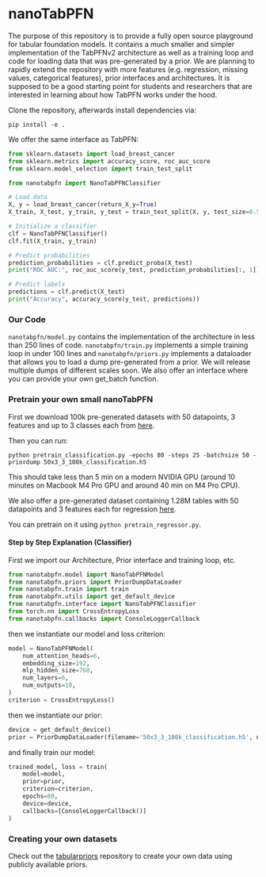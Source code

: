 # nanoTabPFN

The purpose of this repository is to provide a fully open source playground for tabular foundation models.
It contains a much smaller and simpler implementation of the TabPFNv2 architecture as well as a training loop and code for loading data that was pre-generated by a prior. We are planning to rapidly extend the repository with more features (e.g. regression, missing values, categorical features), prior interfaces and architectures.
It is supposed to be a good starting point for students and researchers that are interested in learning about how TabPFN works under the hood.

Clone the repository, afterwards install dependencies via:
```
pip install -e .
```

We offer the same interface as TabPFN:
```python
from sklearn.datasets import load_breast_cancer
from sklearn.metrics import accuracy_score, roc_auc_score
from sklearn.model_selection import train_test_split

from nanotabpfn import NanoTabPFNClassifier

# Load data
X, y = load_breast_cancer(return_X_y=True)
X_train, X_test, y_train, y_test = train_test_split(X, y, test_size=0.5, random_state=42)

# Initialize a classifier
clf = NanoTabPFNClassifier()
clf.fit(X_train, y_train)

# Predict probabilities
prediction_probabilities = clf.predict_proba(X_test)
print("ROC AUC:", roc_auc_score(y_test, prediction_probabilities[:, 1]))

# Predict labels
predictions = clf.predict(X_test)
print("Accuracy", accuracy_score(y_test, predictions))
```

### Our Code

`nanotabpfn/model.py` contains the implementation of the architecture in less than 250 lines of code. `nanotabpfn/train.py` implements a simple training loop in under 100 lines and `nanotabpfn/priors.py` implements a dataloader that allows you to load a dump pre-generated from a prior.
We will release multiple dumps of different scales soon. We also offer an interface where you can provide your own get\_batch function.

### Pretrain your own small nanoTabPFN
First we download 100k pre-generated datasets with 50 datapoints, 3 features and up to 3  classes each from [here](https://ml.informatik.uni-freiburg.de/research-artifacts/pfefferle/nanoTabPFN/50x3_3_100k_classification.h5).

Then you can run:
```
python pretrain_classification.py -epochs 80 -steps 25 -batchsize 50 -priordump 50x3_3_100k_classification.h5
```
This should take less than 5 min on a modern NVIDIA GPU (around 10 minutes on Macbook M4 Pro GPU and around 40 min on M4 Pro CPU).

We also offer a pre-generated dataset containing 1.28M tables with 50 datapoints and 3 features each for regression [here](https://ml.informatik.uni-freiburg.de/research-artifacts/pfefferle/nanoTabPFN/50x3_1280k_regression.h5).

You can pretrain on it using `python pretrain_regressor.py`.

#### Step by Step Explanation (Classifier)

First we import our Architecture, Prior interface and training loop, etc.
```python
from nanotabpfn.model import NanoTabPFNModel
from nanotabpfn.priors import PriorDumpDataLoader
from nanotabpfn.train import train
from nanotabpfn.utils import get_default_device
from nanotabpfn.interface import NanoTabPFNClassifier
from torch.nn import CrossEntropyLoss
from nanotabpfn.callbacks import ConsoleLoggerCallback
```
then we instantiate our model and loss criterion:
```python
model = NanoTabPFNModel(
    num_attention_heads=6,
    embedding_size=192,
    mlp_hidden_size=768,
    num_layers=6,
    num_outputs=10,
)
criterion = CrossEntropyLoss()
```
then we instantiate our prior:
```python
device = get_default_device()
prior = PriorDumpDataLoader(filename='50x3_3_100k_classification.h5', num_steps=25, batch_size=50, device=device)
```
and finally train our model:
```python
trained_model, loss = train(
    model=model,
    prior=prior,
    criterion=criterion,
    epochs=80,
    device=device,
    callbacks=[ConsoleLoggerCallback()]
)
```

### Creating your own datasets
Check out the [tabularpriors](https://github.com/automl/tabularpriors/) repository to create your own data using publicly available priors.
